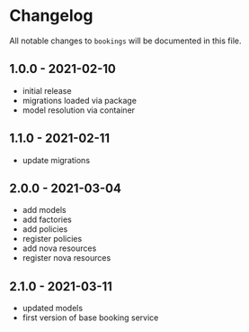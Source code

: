 # Changelog

All notable changes to `bookings` will be documented in this file.

## 1.0.0 - 2021-02-10

- initial release
- migrations loaded via package
- model resolution via container

## 1.1.0 - 2021-02-11

- update migrations

## 2.0.0 - 2021-03-04

- add models
- add factories
- add policies
- register policies
- add nova resources
- register nova resources

## 2.1.0 - 2021-03-11

- updated models
- first version of base booking service
